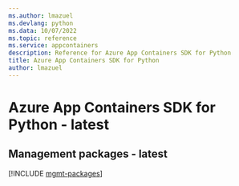 ```yaml
---
ms.author: lmazuel
ms.devlang: python
ms.data: 10/07/2022
ms.topic: reference
ms.service: appcontainers
description: Reference for Azure App Containers SDK for Python
title: Azure App Containers SDK for Python
author: lmazuel
---
```

# Azure App Containers SDK for Python - latest

## Management packages - latest
[!INCLUDE [mgmt-packages](app-containers-mgmt-index.md)]